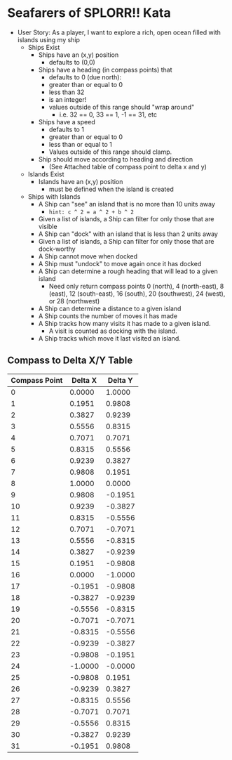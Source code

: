 # Seafarers of SPLORR!! Kata

* User Story: As a player, I want to explore a rich, open ocean filled with islands using my ship
  * Ships Exist
    * Ships have an (x,y) position 
      * defaults to (0,0)
    * Ships have a heading (in compass points) that 
      * defaults to 0 (due north): 
      * greater than or equal to 0 
      * less than 32
      * is an integer!
      * values outside of this range should "wrap around"
        * i.e. 32 == 0, 33 == 1, -1 == 31, etc
    * Ships have a speed
      * defaults to 1
      * greater than or equal to 0 
      * less than or equal to 1
      * Values outside of this range should clamp.
    * Ship should move according to heading and direction
      * (See Attached table of compass point to delta x and y)
  * Islands Exist
    * Islands have an (x,y) position 
      * must be defined when the island is created
  * Ships with Islands
    * A Ship can "see" an island that is no more than 10 units away
      * ```hint: c ^ 2 = a ^ 2 + b ^ 2```
    * Given a list of islands, a Ship can filter for only those that are visible
    * A Ship can "dock" with an island that is less than 2 units away
    * Given a list of islands, a Ship can filter for only those that are dock-worthy
    * A Ship cannot move when docked
    * A Ship must "undock" to move again once it has docked 
    * A Ship can determine a rough heading that will lead to a given island
      * Need only return compass points 0 (north), 4 (north-east), 8 (east), 12 (south-east), 16 (south), 20 (southwest), 24 (west), or 28 (northwest) 
    * A Ship can determine a distance to a given island
    * A Ship counts the number of moves it has made
    * A Ship tracks how many visits it has made to a given island. 
      * A visit is counted as docking with the island.
    * A Ship tracks which move it last visited an island.

## Compass to Delta X/Y Table
| Compass Point | Delta X | Delta Y |
|---------------|---------|---------|
| 0             | 0.0000  | 1.0000  |
| 1             | 0.1951  | 0.9808  |
| 2             | 0.3827  | 0.9239  |
| 3             | 0.5556  | 0.8315  |
| 4             | 0.7071  | 0.7071  |
| 5             | 0.8315  | 0.5556  |
| 6             | 0.9239  | 0.3827  |
| 7             | 0.9808  | 0.1951  |
| 8             | 1.0000  | 0.0000  |
| 9             | 0.9808  | -0.1951 |
| 10            | 0.9239  | -0.3827 |
| 11            | 0.8315  | -0.5556 |
| 12            | 0.7071  | -0.7071 |
| 13            | 0.5556  | -0.8315 |
| 14            | 0.3827  | -0.9239 |
| 15            | 0.1951  | -0.9808 |
| 16            | 0.0000  | -1.0000 |
| 17            | -0.1951 | -0.9808 |
| 18            | -0.3827 | -0.9239 |
| 19            | -0.5556 | -0.8315 |
| 20            | -0.7071 | -0.7071 |
| 21            | -0.8315 | -0.5556 |
| 22            | -0.9239 | -0.3827 |
| 23            | -0.9808 | -0.1951 |
| 24            | -1.0000 | -0.0000 |
| 25            | -0.9808 | 0.1951  |
| 26            | -0.9239 | 0.3827  |
| 27            | -0.8315 | 0.5556  |
| 28            | -0.7071 | 0.7071  |
| 29            | -0.5556 | 0.8315  |
| 30            | -0.3827 | 0.9239  |
| 31            | -0.1951 | 0.9808  |
